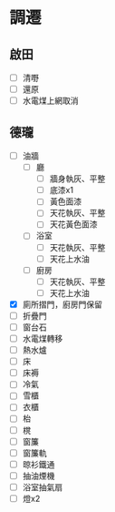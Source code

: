 # 調遷

## 啟田

- [ ] 清嘢
- [ ] 還原
- [ ] 水電煤上網取消

## 德瓏

- [ ] 油牆
    - [ ] 廳
        - [ ] 牆身執灰、平整
        - [ ] 底漆x1
        - [ ] 黃色面漆
        - [ ] 天花執灰、平整
        - [ ] 天花黃色面漆
    - [ ] 浴室
        - [ ] 天花執灰、平整
        - [ ] 天花上水油
    - [ ] 廚房
        - [ ] 天花執灰、平整
        - [ ] 天花上水油
- [x] 廁所摺門，廚房門保留
- [ ] 折疊門
- [ ] 窗台石
- [ ] 水電煤轉移
- [ ] 熱水爐
- [ ] 床
- [ ] 床褥
- [ ] 冷氣
- [ ] 雪櫃
- [ ] 衣櫃
- [ ] 枱
- [ ] 櫈
- [ ] 窗簾
- [ ] 窗簾軌
- [ ] 晾衫鐵通
- [ ] 抽油煙機
- [ ] 浴室抽氣扇
- [ ] 燈x2